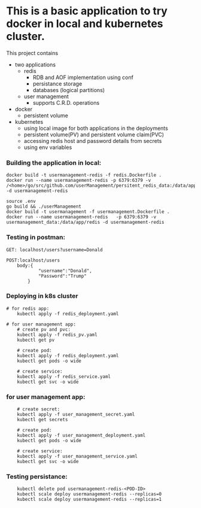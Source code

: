 # This is a basic application to try docker in local and kubernetes cluster.
This project contains
- two applications
    - redis
        - RDB and AOF implementation using conf
        - persistance storage
        - databases (logical partitions)
    - user management
        - supports C.R.D. operations
- docker
    - persistent volume
- kubernetes
    - using local image for both applications in the deployments
    - persistent volume(PV) and persistent volume claim(PVC)
    - accessing redis host and password details from secrets
    - using env variables

### Building the application in local:
~~~
docker build -t usermanagement-redis -f redis.Dockerfile .  
docker run --name usermanagement-redis -p 6379:6379 -v /<home>/go/src/github.com/userManagement/persitent_redis_data:/data/app/redis -d usermanagement-redis

source .env
go build && ./userManagement
docker build -t usermanagement -f usermanagement.Dockerfile .
docker run --name usermanagement-redis   -p 6379:6379 -v usermanagement_data:/data/app/redis -d usermanagement-redis 
~~~

### Testing in postman:
~~~
GET: localhost/users?username=Donald

POST:localhost/users
    body:{
            "username":"Donald",
            "Password":"Trump"
        }
~~~

### Deploying in k8s cluster
~~~
# for redis app:
    kubectl apply -f redis_deployment.yaml

# for user management app:
    # create pv and pvc:
    kubectl apply -f redis_pv.yaml
    kubectl get pv

    # create pod:
    kubectl apply -f redis_deployment.yaml
    kubectl get pods -o wide 
 
    # create service:
    kubectl apply -f redis_service.yaml
    kubectl get svc -o wide 
~~~

### for user management app:
~~~
    # create secret:
    kubectl apply -f user_management_secret.yaml
    kubectl get secrets

    # create pod:
    kubectl apply -f user_management_deployment.yaml
    kubectl get pods -o wide
 
    # create service:
    kubectl apply -f user_management_service.yaml
    kubectl get svc -o wide 
~~~   


### Testing persistance:
~~~
    kubectl delete pod usermanagement-redis-<POD-ID>
    kubectl scale deploy usermanagement-redis --replicas=0
    kubectl scale deploy usermanagement-redis --replicas=1
~~~
